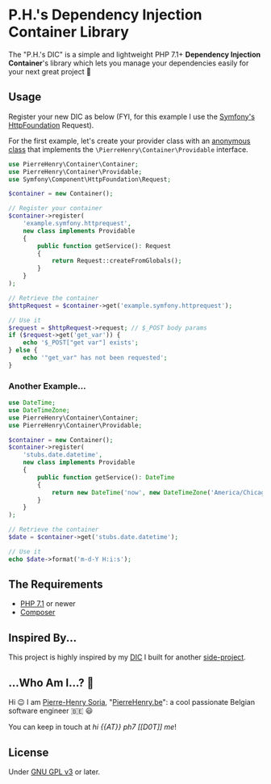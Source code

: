 # P.H.'s Dependency Injection Container Library

The "P.H.'s DIC" is a simple and lightweight PHP 7.1+ **Dependency Injection Container**'s library which lets you manage your dependencies easily for your next great project 🎉


## Usage

Register your new DIC as below (FYI, for this example I use the [Symfony's HttpFoundation](https://packagist.org/packages/symfony/http-foundation) Request).


For the first example, let's create your provider class with an [anonymous class](http://php.net/manual/en/language.oop5.anonymous.php) that implements the `\PierreHenry\Container\Providable` interface.

```php
use PierreHenry\Container\Container;
use PierreHenry\Container\Providable;
use Symfony\Component\HttpFoundation\Request;

$container = new Container();

// Register your container
$container->register(
    'example.symfony.httprequest',
    new class implements Providable
    {
        public function getService(): Request
        {
            return Request::createFromGlobals();
        }
    }
);

// Retrieve the container
$httpRequest = $container->get('example.symfony.httprequest');

// Use it
$request = $httpRequest->request; // $_POST body params
if ($request->get('get_var')) {
    echo '$_POST["get var"] exists';
} else {
    echo '"get_var" has not been requested';
}
```

### Another Example...

```php
use DateTime;
use DateTimeZone;
use PierreHenry\Container\Container;
use PierreHenry\Container\Providable;

$container = new Container();
$container->register(
    'stubs.date.datetime',
    new class implements Providable
    {
        public function getService(): DateTime
        {
            return new DateTime('now', new DateTimeZone('America/Chicago'));
        }
    }
);

// Retrieve the container
$date = $container->get('stubs.date.datetime');

// Use it
echo $date->format('m-d-Y H:i:s');
```


## The Requirements

* [PHP 7.1](http://php.net/releases/7_1_0.php) or newer
* [Composer](https://getcomposer.org)


## Inspired By...

This project is highly inspired by my [DIC](https://github.com/Lifyzer/Lifyzer-WebApp-CMS/tree/master/Server/Core/Container) I built for another [side-project](https://lifyzer.com).


## ...Who Am I...? 🤔

Hi 😉 I am [Pierre-Henry Soria](http://ph7.me), "[PierreHenry.be](http://pierrehenry.be)": a cool passionate Belgian software engineer :belgium: :smiley:

You can keep in touch at *hi {{AT}} ph7 [[D0T]] me*!


## License

Under [GNU GPL v3](https://www.gnu.org/licenses/gpl-3.0.en.html) or later.
